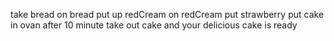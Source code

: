 take bread
on bread put up redCream
on redCream put strawberry
put cake in ovan
after 10 minute take out cake
and your delicious cake is ready